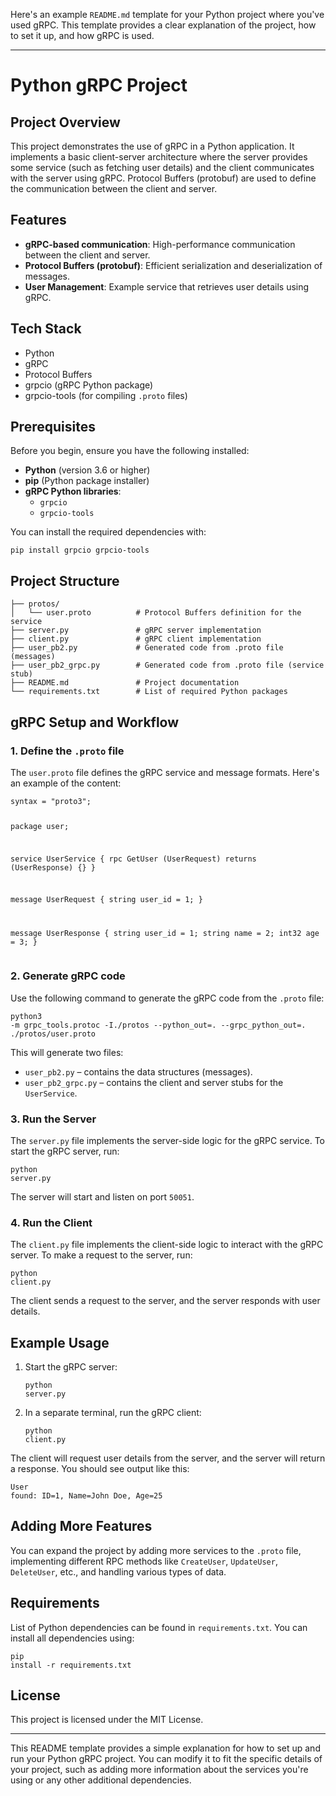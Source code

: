 <div class="flex w-full flex-col gap-1 empty:hidden first:pt-[3px]"><div class="markdown prose w-full break-words dark:prose-invert dark"><p>Here's an example <code>README.md</code> template for your Python project where you've used gRPC. This template provides a clear explanation of the project, how to set it up, and how gRPC is used.</p><hr><h1>Python gRPC Project</h1><h2>Project Overview</h2><p>This project demonstrates the use of gRPC in a Python application. It implements a basic client-server architecture where the server provides some service (such as fetching user details) and the client communicates with the server using gRPC. Protocol Buffers (protobuf) are used to define the communication between the client and server.</p><h2>Features</h2><ul><li><strong>gRPC-based communication</strong>: High-performance communication between the client and server.</li><li><strong>Protocol Buffers (protobuf)</strong>: Efficient serialization and deserialization of messages.</li><li><strong>User Management</strong>: Example service that retrieves user details using gRPC.</li></ul><h2>Tech Stack</h2><ul><li>Python</li><li>gRPC</li><li>Protocol Buffers</li><li><a rel="noopener" target="_new" style="--streaming-animation-state: var(--batch-play-state-1); --animation-rate: var(--batch-play-rate-1);"><span style="--animation-count: 8; --streaming-animation-state: var(--batch-play-state-2);">grpcio</span></a> (gRPC Python package)</li><li><a rel="noopener" target="_new" style="--streaming-animation-state: var(--batch-play-state-1); --animation-rate: var(--batch-play-rate-1);"><span style="--animation-count: 10; --streaming-animation-state: var(--batch-play-state-2);">grpcio</span><span style="--animation-count: 11; --streaming-animation-state: var(--batch-play-state-2);">-tools</span></a> (for compiling <code>.proto</code> files)</li></ul><h2>Prerequisites</h2><p>Before you begin, ensure you have the following installed:</p><ul><li><strong>Python</strong> (version 3.6 or higher)</li><li><strong>pip</strong> (Python package installer)</li><li><strong>gRPC Python libraries</strong>:<ul><li><code>grpcio</code></li><li><code>grpcio-tools</code></li></ul></li></ul><p>You can install the required dependencies with:</p><pre class="!overflow-visible"><div class="overflow-y-auto p-4" dir="ltr"><code class="!whitespace-pre hljs language-bash">pip install grpcio grpcio-tools
</code></div></pre><h2>Project Structure</h2><pre class="!overflow-visible"><div class="overflow-y-auto p-4" dir="ltr"><code class="!whitespace-pre hljs language-bash">├── protos/
│   └── user.proto          <span class="hljs-comment"># Protocol Buffers definition for the service</span>
├── server.py               <span class="hljs-comment"># gRPC server implementation</span>
├── client.py               <span class="hljs-comment"># gRPC client implementation</span>
├── user_pb2.py             <span class="hljs-comment"># Generated code from .proto file (messages)</span>
├── user_pb2_grpc.py        <span class="hljs-comment"># Generated code from .proto file (service stub)</span>
├── README.md               <span class="hljs-comment"># Project documentation</span>
└── requirements.txt        <span class="hljs-comment"># List of required Python packages</span>
</code></div></pre><h2>gRPC Setup and Workflow</h2><h3>1. Define the <code>.proto</code> file</h3><p>The <code>user.proto</code> file defines the gRPC service and message formats. Here's an example of the content:</p><pre class="!overflow-visible"><div class="overflow-y-auto p-4" dir="ltr"><code class="!whitespace-pre hljs language-proto">syntax = "proto3";

package user;

service UserService {
  rpc GetUser (UserRequest) returns (UserResponse) {}
}

message UserRequest {
  string user_id = 1;
}

message UserResponse {
  string user_id = 1;
  string name = 2;
  int32 age = 3;
}
</code></div></pre><h3>2. Generate gRPC code</h3><p>Use the following command to generate the gRPC code from the <code>.proto</code> file:</p><pre class="!overflow-visible"><div class="overflow-y-auto p-4" dir="ltr"><code class="!whitespace-pre hljs language-bash">python3 -m grpc_tools.protoc -I./protos --python_out=. --grpc_python_out=. ./protos/user.proto
</code></div></pre><p>This will generate two files:</p><ul><li><code>user_pb2.py</code> – contains the data structures (messages).</li><li><code>user_pb2_grpc.py</code> – contains the client and server stubs for the <code>UserService</code>.</li></ul><h3>3. Run the Server</h3><p>The <code>server.py</code> file implements the server-side logic for the gRPC service. To start the gRPC server, run:</p><pre class="!overflow-visible"><div class="overflow-y-auto p-4" dir="ltr"><code class="!whitespace-pre hljs language-bash">python server.py
</code></div></pre><p>The server will start and listen on port <code>50051</code>.</p><h3>4. Run the Client</h3><p>The <code>client.py</code> file implements the client-side logic to interact with the gRPC server. To make a request to the server, run:</p><pre class="!overflow-visible"><div class="overflow-y-auto p-4" dir="ltr"><code class="!whitespace-pre hljs language-bash">python client.py
</code></div></pre><p>The client sends a request to the server, and the server responds with user details.</p><h2>Example Usage</h2><ol><li><p>Start the gRPC server:</p><pre class="!overflow-visible"><div class="overflow-y-auto p-4" dir="ltr"><code class="!whitespace-pre hljs language-bash">python server.py
</code></div></pre></li><li><p>In a separate terminal, run the gRPC client:</p><pre class="!overflow-visible"><div class="overflow-y-auto p-4" dir="ltr"><code class="!whitespace-pre hljs language-bash">python client.py
</code></div></pre></li></ol><p>The client will request user details from the server, and the server will return a response. You should see output like this:</p><pre class="!overflow-visible"><div class="overflow-y-auto p-4" dir="ltr"><code class="!whitespace-pre hljs language-bash">User found: ID=1, Name=John Doe, Age=25
</code></div></pre><h2>Adding More Features</h2><p>You can expand the project by adding more services to the <code>.proto</code> file, implementing different RPC methods like <code>CreateUser</code>, <code>UpdateUser</code>, <code>DeleteUser</code>, etc., and handling various types of data.</p><h2>Requirements</h2><p>List of Python dependencies can be found in <code>requirements.txt</code>. You can install all dependencies using:</p><pre class="!overflow-visible"><div class="overflow-y-auto p-4" dir="ltr"><code class="!whitespace-pre hljs language-bash">pip install -r requirements.txt
</code></div></pre><h2>License</h2><p>This project is licensed under the MIT License.</p><hr><p>This README template provides a simple explanation for how to set up and run your Python gRPC project. You can modify it to fit the specific details of your project, such as adding more information about the services you're using or any other additional dependencies.</p></div></div>
